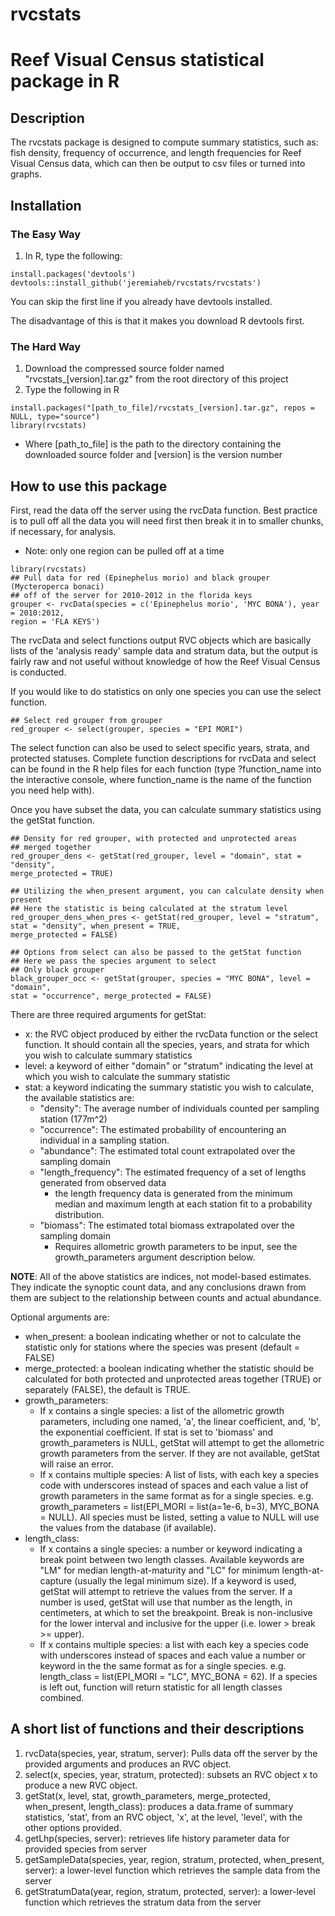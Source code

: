rvcstats
========

# Reef Visual Census statistical package in R

## Description
The rvcstats package is designed to compute summary statistics, such as: fish density, frequency of occurrence, and length frequencies for Reef Visual Census data, which can then be output to csv files or turned into graphs.

## Installation
### The Easy Way
1. In R, type the following:
```
install.packages('devtools')
devtools::install_github('jeremiaheb/rvcstats/rvcstats')
```
You can skip the first line if you already have devtools installed.

The disadvantage of this is that it makes you download R devtools first.

### The Hard Way
1. Download the compressed source folder named "rvcstats_[version].tar.gz" from the root directory of this project
2. Type the following in R  
```
install.packages("[path_to_file]/rvcstats_[version].tar.gz", repos = NULL, type="source")
library(rvcstats)
``` 
* Where [path_to_file] is the path to the directory containing the downloaded source folder and [version] is the version       number

## How to use this package
First, read the data off the server using the rvcData function. Best practice is to pull off
all the data you will need first then break it in to smaller chunks, if necessary,
for analysis.
* Note: only one region can be pulled off at a time

```
library(rvcstats)
## Pull data for red (Epinephelus morio) and black grouper (Mycteroperca bonaci)
## off of the server for 2010-2012 in the florida keys
grouper <- rvcData(species = c('Epinephelus morio', 'MYC BONA'), year = 2010:2012,
region = 'FLA KEYS')
```
The rvcData and select functions output RVC objects which are basically lists of the 'analysis ready' sample data and stratum data, but the output is fairly raw and not useful without knowledge of how the Reef Visual Census is conducted.

If you would like to do statistics on only one species you can use the select function.

```
## Select red grouper from grouper
red_grouper <- select(grouper, species = "EPI MORI")
```

The select function can also be used to select specific years, strata, and protected statuses. Complete function
descriptions for rvcData and select can be found in the R help files for each function (type ?function\_name into the interactive console, where function\_name is the name of the function you need help with).

Once you have subset the data, you can calculate summary statistics using the getStat function.

```
## Density for red grouper, with protected and unprotected areas
## merged together
red_grouper_dens <- getStat(red_grouper, level = "domain", stat = "density",
merge_protected = TRUE)

## Utilizing the when_present argument, you can calculate density when present
## Here the statistic is being calculated at the stratum level
red_grouper_dens_when_pres <- getStat(red_grouper, level = "stratum",
stat = "density", when_present = TRUE,
merge_protected = FALSE)

## Options from select can also be passed to the getStat function
## Here we pass the species argument to select
## Only black grouper
black_grouper_occ <- getStat(grouper, species = "MYC BONA", level = "domain",
stat = "occurrence", merge_protected = FALSE)
```

There are three required arguments for getStat:
* x: the RVC object produced by either the rvcData function or the select function. It should contain all the species, years, and strata for which you wish to calculate summary statistics
* level: a keyword of either "domain" or "stratum" indicating the level at which you wish to calculate the summary statistic
* stat: a keyword indicating the summary statistic you wish to calculate, the available statistics are:
	* "density": The average number of individuals counted per sampling station (177m^2)
	* "occurrence": The estimated probability of encountering an individual in a sampling station.
	* "abundance": The estimated total count extrapolated over the sampling domain
	* "length_frequency": The estimated frequency of a set of lengths generated from observed data
		* the length frequency data is generated from the minimum median and maximum length at each station fit to a probability distribution.
	* "biomass": The estimated total biomass extrapolated over the sampling domain
		* Requires allometric growth parameters to be input, see the growth_parameters argument description below.

**NOTE**: All of the above statistics are indices, not model-based estimates. They indicate the synoptic count data, and any conclusions drawn from them are subject to the relationship between counts and actual abundance.  

Optional arguments are:
* when_present: a boolean indicating whether or not to calculate the statistic only for stations where the species was present (default = FALSE)
* merge_protected: a boolean indicating whether the statistic should be calculated for both protected and unprotected areas together (TRUE) or separately (FALSE), the default is TRUE.
* growth_parameters: 
  * If x contains a single species: a list of the allometric growth parameters, including one named, 'a', the linear coefficient, and, 'b', the exponential  coefficient. If stat is set to 'biomass' and growth\_parameters is NULL, getStat will attempt to get the allometric growth parameters from the server. If they are not available, getStat will raise an error.
  * If x contains multiple species:  A list of lists, with each key a species code with underscores instead of spaces and each value a list of growth parameters in the same format as for a single species. e.g. growth\_parameters = list(EPI\_MORI = list(a=1e-6, b=3), MYC\_BONA = NULL). All species must be listed, setting a value to NULL will use the values from the database (if available).
* length_class: 
  * If x contains a single species: a number or keyword indicating a break point between two length classes. Available keywords are "LM" for median length-at-maturity and "LC" for minimum length-at-capture (usually the legal minimum size). If a keyword is used, getStat will attempt to retrieve the values from the server. If a number is used, getStat will use that number as the length, in centimeters, at which to set the breakpoint. Break is non-inclusive for the lower interval and inclusive for the upper (i.e. lower > break >= upper).
  * If x contains multiple species: a list with each key a species code with underscores instead of spaces and each value a number or keyword in the the same format as for a single species. e.g. length\_class = list(EPI\_MORI = "LC", MYC\_BONA = 62). If a species is left out, function will return statistic for all length classes combined. 

## A short list of functions and their descriptions
1. rvcData(species, year, stratum, server): Pulls data off the server by the provided arguments and produces an RVC object.
2. select(x, species, year, stratum, protected): subsets an RVC object x to produce a new RVC object.
3. getStat(x, level, stat, growth\_parameters, merge\_protected, when\_present, length\_class): produces a data.frame of summary statistics, 'stat', from an RVC object, 'x', at the level, 'level', with the other options provided.
4. getLhp(species, server): retrieves life history parameter data for provided species from server
5. getSampleData(species, year, region, stratum, protected, when_present, server): a lower-level function which retrieves the sample data from the server
6. getStratumData(year, region, stratum, protected, server): a lower-level
function which retrieves the stratum data from the server
